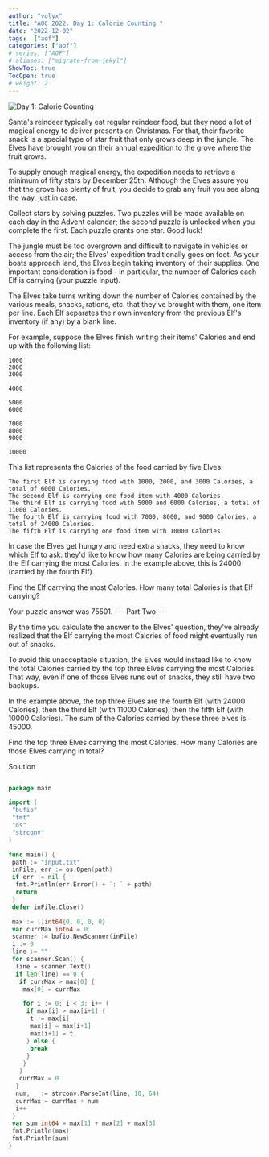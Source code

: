 ```yaml
---
author: "volyx"
title: "AOC 2022. Day 1: Calorie Counting "
date: "2022-12-02"
tags:  ["aof"]
categories: ["aof"]
# series: ["AOF"]
# aliases: ["migrate-from-jekyl"]
ShowToc: true
TocOpen: true
# weight: 2
---
```


![Day 1: Calorie Counting ](https://adventofcode.com/2022/day/1)


Santa's reindeer typically eat regular reindeer food, but they need a lot of magical energy to deliver presents on Christmas. For that, their favorite snack is a special type of star fruit that only grows deep in the jungle. The Elves have brought you on their annual expedition to the grove where the fruit grows.

To supply enough magical energy, the expedition needs to retrieve a minimum of fifty stars by December 25th. Although the Elves assure you that the grove has plenty of fruit, you decide to grab any fruit you see along the way, just in case.

Collect stars by solving puzzles. Two puzzles will be made available on each day in the Advent calendar; the second puzzle is unlocked when you complete the first. Each puzzle grants one star. Good luck!

The jungle must be too overgrown and difficult to navigate in vehicles or access from the air; the Elves' expedition traditionally goes on foot. As your boats approach land, the Elves begin taking inventory of their supplies. One important consideration is food - in particular, the number of Calories each Elf is carrying (your puzzle input).

The Elves take turns writing down the number of Calories contained by the various meals, snacks, rations, etc. that they've brought with them, one item per line. Each Elf separates their own inventory from the previous Elf's inventory (if any) by a blank line.

For example, suppose the Elves finish writing their items' Calories and end up with the following list:

```
1000
2000
3000

4000

5000
6000

7000
8000
9000

10000
```

This list represents the Calories of the food carried by five Elves:

    The first Elf is carrying food with 1000, 2000, and 3000 Calories, a total of 6000 Calories.
    The second Elf is carrying one food item with 4000 Calories.
    The third Elf is carrying food with 5000 and 6000 Calories, a total of 11000 Calories.
    The fourth Elf is carrying food with 7000, 8000, and 9000 Calories, a total of 24000 Calories.
    The fifth Elf is carrying one food item with 10000 Calories.

In case the Elves get hungry and need extra snacks, they need to know which Elf to ask: they'd like to know how many Calories are being carried by the Elf carrying the most Calories. In the example above, this is 24000 (carried by the fourth Elf).

Find the Elf carrying the most Calories. How many total Calories is that Elf carrying?

Your puzzle answer was 75501.
--- Part Two ---

By the time you calculate the answer to the Elves' question, they've already realized that the Elf carrying the most Calories of food might eventually run out of snacks.

To avoid this unacceptable situation, the Elves would instead like to know the total Calories carried by the top three Elves carrying the most Calories. That way, even if one of those Elves runs out of snacks, they still have two backups.

In the example above, the top three Elves are the fourth Elf (with 24000 Calories), then the third Elf (with 11000 Calories), then the fifth Elf (with 10000 Calories). The sum of the Calories carried by these three elves is 45000.

Find the top three Elves carrying the most Calories. How many Calories are those Elves carrying in total?


Solution 

```go

package main

import (
 "bufio"
 "fmt"
 "os"
 "strconv"
)

func main() {
 path := "input.txt"
 inFile, err := os.Open(path)
 if err != nil {
  fmt.Println(err.Error() + `: ` + path)
  return
 }
 defer inFile.Close()

 max := []int64{0, 0, 0, 0}
 var currMax int64 = 0
 scanner := bufio.NewScanner(inFile)
 i := 0
 line := ""
 for scanner.Scan() {
  line = scanner.Text()
  if len(line) == 0 {
   if currMax > max[0] {
    max[0] = currMax

    for i := 0; i < 3; i++ {
     if max[i] > max[i+1] {
      t := max[i]
      max[i] = max[i+1]
      max[i+1] = t
     } else {
      break
     }
    }
   }
   currMax = 0
  }
  num, _ := strconv.ParseInt(line, 10, 64)
  currMax = currMax + num
  i++
 }
 var sum int64 = max[1] + max[2] + max[3]
 fmt.Println(max)
 fmt.Println(sum)
}
```
